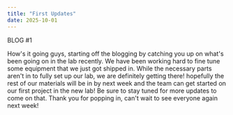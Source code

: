 ```yaml
---
title: "First Updates"
date: 2025-10-01
---
```

BLOG #1

How's it going guys, starting off the blogging by catching you up on what's been going on in the lab recently. We have been working hard to fine tune some equipment that we just got shipped in.
While the necessary parts aren't in to fully set up our lab, we are definitely getting there! hopefully the rest of our materials will be in by next week and the team can get started on our first project in the new lab! Be sure to stay tuned for more updates to come on that. Thank you for popping in, can't wait to see everyone again next week!
